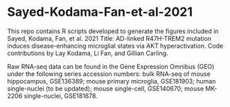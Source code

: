 # Sayed-Kodama-Fan-et-al-2021

This repo contains R scripts developed to generate the figures included in Sayed, Kodama, Fan, et al. 2021 Title: AD-linked R47H-TREM2 mutation induces disease-enhancing microglial states via AKT hyperactivation. Code contributions by Lay Kodama, Li Fan, and Gillian Carling.

Raw RNA-seq data can be found in the Gene Expression Omnibus (GEO) under the following series accession numbers: bulk RNA-seq of mouse hippocampus, GSE136389; mouse primary microglia, GSE181903; human single-nuclei (to be updated); mouse single-cell, GSE140670; mouse MK-2206 single-nuclei, GSE181678.
